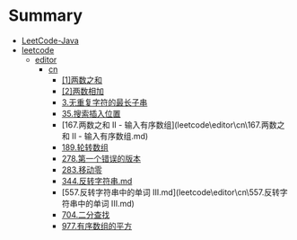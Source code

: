 # Summary

* [LeetCode-Java](README.md)
* [leetcode](leetcode/README.md)
    * [editor](leetcode/editor/README.md)
        * [cn](leetcode/editor/cn/README.md)
            * [[1]两数之和](leetcode/editor/cn/[1]两数之和.md)
            * [[2]两数相加](leetcode/editor/cn/[2]两数相加.md)
            * [3.无重复字符的最长子串](leetcode/editor/cn/3.无重复字符的最长子串.md)
            * [35.搜索插入位置](leetcode/editor/cn/35.搜索插入位置.md)
            *  [167.两数之和 II - 输入有序数组](leetcode\editor\cn\167.两数之和 II - 输入有序数组.md) 
            * [189.轮转数组](leetcode/editor/cn/189.轮转数组.md) 
            * [278.第一个错误的版本](leetcode/editor/cn/278.第一个错误的版本.md)
            *  [283.移动零](leetcode\editor\cn\283.移动零.md) 
            *   [344.反转字符串.md](leetcode\editor\cn\344.反转字符串.md) 
            *   [557.反转字符串中的单词 III.md](leetcode\editor\cn\557.反转字符串中的单词 III.md) 
            * [704.二分查找](leetcode/editor/cn/704.二分查找.md)           
            *   [977.有序数组的平方](leetcode\editor\cn\977.有序数组的平方.md) 

